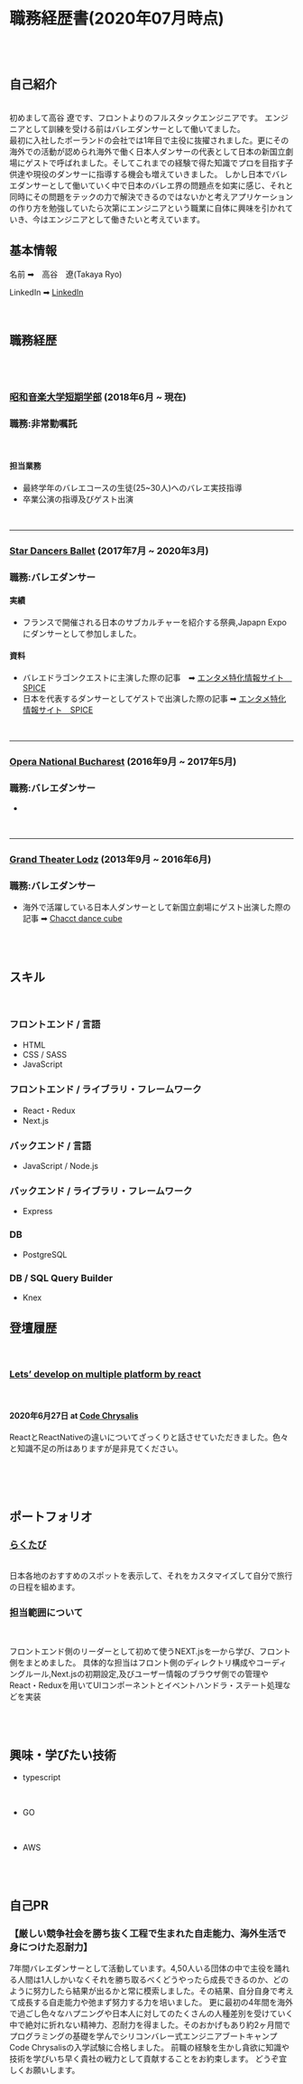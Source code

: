 # 職務経歴書(2020年07月時点)

<br>
<br>

## 自己紹介
<br>
初めまして高谷 遼です、フロントよりのフルスタックエンジニアです。
エンジニアとして訓練を受ける前はバレエダンサーとして働いてました。
<br>
最初に入社したポーランドの会社では1年目で主役に抜擢されました。更にその海外での活動が認められ海外で働く日本人ダンサーの代表として日本の新国立劇場にゲストで呼ばれました。そしてこれまでの経験で得た知識でプロを目指す子供達や現役のダンサーに指導する機会も増えていきました。
しかし日本でバレエダンサーとして働いていく中で日本のバレエ界の問題点を如実に感じ、それと同時にその問題をテックの力で解決できるのではないかと考えアプリケーションの作り方を勉強していたら次第にエンジニアという職業に自体に興味を引かれていき、今はエンジニアとして働きたいと考えています。 


## 基本情報

名前 ➡︎　高谷　遼(Takaya Ryo)
<br>

LinkedIn ➡︎ [LinkedIn](https://www.linkedin.com/in/ryotakaya/)

<br>

## 職務経歴

<br>
<br>

### [昭和音楽大学短期学部](https://www.tosei-showa-music.ac.jp/course/college/ballet.html) (2018年6月 ~ 現在)
### 職務:非常勤嘱託

<br>

 #### 担当業務 
   - 最終学年のバレエコースの生徒(25~30人)へのバレエ実技指導
   - 卒業公演の指導及びゲスト出演
 <br>
 
 ***

### [Star Dancers Ballet](https://www.sdballet.com/) (2017年7月 ~ 2020年3月)
### 職務:バレエダンサー
#### 実績
  - フランスで開催される日本のサブカルチャーを紹介する祭典,Japapn Expoにダンサーとして参加しました。

#### 資料 
 - バレエドラゴンクエストに主演した際の記事　➡︎ [エンタメ特化情報サイト　SPICE](https://spice.eplus.jp/articles/185833)
 - 日本を代表するダンサーとしてゲストで出演した際の記事 ➡︎ [エンタメ特化情報サイト　SPICE](https://spice.eplus.jp/articles/231904)
 <br>
 
 ***
 
 ### [Opera National Bucharest](http://operanb.ro/) (2016年9月 ~ 2017年5月)
### 職務:バレエダンサー
 - 
 
 <br>
 
 ***
 
 ### [Grand Theater Lodz](http://www.operalodz.com/) (2013年9月 ~ 2016年6月)
### 職務:バレエダンサー
 - 海外で活躍している日本人ダンサーとして新国立劇場にゲスト出演した際の記事 ➡︎ [Chacct dance cube](https://www.chacott-jp.com/news/worldreport/tokyo/detail004550.html)
 
 <br>
 <br>
 
 ## スキル
 
<br> 

### フロントエンド / 言語
- HTML
- CSS / SASS
- JavaScript
### フロントエンド / ライブラリ・フレームワーク
- React・Redux
- Next.js
### バックエンド / 言語
- JavaScript / Node.js
### バックエンド / ライブラリ・フレームワーク
- Express
### DB
- PostgreSQL
### DB / SQL Query Builder
- Knex

 
 ## 登壇履歴
 <br>
 
 ### [Lets’ develop on multiple platform by react](https://www.youtube.com/watch?v=fhKgdzXkQeM&t=3755s)
  <br>
  
 #### 2020年6月27日 at  [Code Chrysalis](https://www.codechrysalis.io/?lng=jp)
 
 ReactとReactNativeの違いについてざっくりと話させていただきました。色々と知識不足の所はありますが是非見てください。
 
 <br>
 <br>
 <br>
 
 ## ポートフォリオ
 ### [らくたび](http://ccj1-rakutabi.cc/)
 
 <br>
 日本各地のおすすめのスポットを表示して、それをカスタマイズして自分で旅行の日程を組めます。
 
 ### 担当範囲について
 
 <br>
 
 フロントエンド側のリーダーとして初めて使うNEXT.jsを一から学び、フロント側をまとめました。
 具体的な担当はフロント側のディレクトリ構成やコーディングルール,Next.jsの初期設定,及びユーザー情報のブラウザ側での管理やReact・Reduxを用いてUIコンポーネントとイベントハンドラ・ステート処理などを実装

<br>
<br>

## 興味・学びたい技術

 - typescript
 <br>
 
 - GO
 
 <br>
 
 - AWS
 
 <br>
 <br>
 
 ## 自己PR

 ### 【厳しい競争社会を勝ち抜く工程で生まれた自走能力、海外生活で身につけた忍耐力】
7年間バレエダンサーとして活動しています。4,50人いる団体の中で主役を踊れる人間は1人しかいなくそれを勝ち取るべくどうやったら成長できるのか、どのように努力したら結果が出るかと常に模索しました。その結果、自分自身で考えて成長する自走能力や弛まず努力する力を培いました。
更に最初の4年間を海外で過ごし色々なハプニングや日本人に対してのたくさんの人種差別を受けていく中で絶対に折れない精神力、忍耐力を得ました。そのおかげもあり約2ヶ月間でプログラミングの基礎を学んでシリコンバレー式エンジニアブートキャンプCode Chrysalisの入学試験に合格しました。
前職の経験を生かし貪欲に知識や技術を学びいち早く貴社の戦力として貢献することをお約束します。
どうぞ宜しくお願いします。

 
